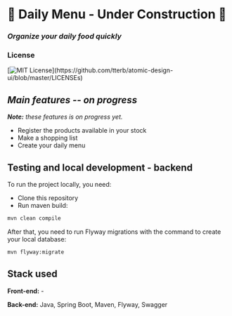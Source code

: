 
#	🚧  Daily Menu - Under Construction  🚧

### _Organize your daily food quickly_


### License

[![MIT License](https://img.shields.io/apm/l/atomic-design-ui.svg?)](https://github.com/tterb/atomic-design-ui/blob/master/LICENSEs)
## _Main features -- on progress_

_**Note:** these features is on progress yet._
-  Register the products available in your stock
- Make a shopping list
- Create your daily menu

## Testing and local development - backend

To run the project locally, you need:

- Clone this repository
- Run maven build:
```bash
mvn clean compile
```
After that, you need to run Flyway migrations with the command to create your local database:
```bash
mvn flyway:migrate
```
## Stack used

**Front-end:** -

**Back-end:** Java, Spring Boot, Maven, Flyway, Swagger


